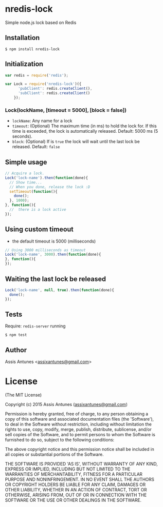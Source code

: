 # nredis-lock
  
Simple node.js lock based on Redis

## Installation

    $ npm install nredis-lock

## Initialization

```javascript
var redis = require('redis');

var Lock = require('nredis-lock')({
      'pubClient': redis.createClient(),
      'subClient': redis.createClient()
    });
```

### Lock(lockName, [timeout = 5000], [block = false])

* ``lockName``: Any name for a lock
* ``timeout``: (Optional) The maximum time (in ms) to hold the lock for. If this time is exceeded, the lock is automatically released. Default: 5000 ms (5 seconds).
* ``block``: (Optional) If is `true` the lock will wait until the last lock be released. Default: `false`


## Simple usage

```javascript
// Acquire a lock.
Lock('lock-name').then(function(done){
  // Show time...
  // When you done, release the lock :D
  setTimeout(function(){
    done();
  }, 1000);
}, function(){
  //  there is a lock active
});
```

## Using custom timeout

* the default timeout is 5000 (milliseconds)

```javascript
// Using 3000 milliseconds as timeout
Lock('lock-name', 3000).then(function(done){
}, function(){
});
```

## Waiting the last lock be released

```javascript
Lock('lock-name', null, true).then(function(done){
  done();
});
```

## Tests

Require: `redis-server` running

    $ npm test

## Author

Assis Antunes &lt;assixantunes@gmail.com&gt;


# License
(The MIT License)

Copyright (c) 2015 Assis Antunes (assixantunes@gmail.com)

Permission is hereby granted, free of charge, to any person obtaining a copy of
this software and associated documentation files (the 'Software'), to deal in
the Software without restriction, including without limitation the rights to
use, copy, modify, merge, publish, distribute, sublicense, and/or sell copies of
the Software, and to permit persons to whom the Software is furnished to do so,
subject to the following conditions:

The above copyright notice and this permission notice shall be included in all
copies or substantial portions of the Software.

THE SOFTWARE IS PROVIDED 'AS IS', WITHOUT WARRANTY OF ANY KIND, EXPRESS OR
IMPLIED, INCLUDING BUT NOT LIMITED TO THE WARRANTIES OF MERCHANTABILITY, FITNESS
FOR A PARTICULAR PURPOSE AND NONINFRINGEMENT. IN NO EVENT SHALL THE AUTHORS OR
COPYRIGHT HOLDERS BE LIABLE FOR ANY CLAIM, DAMAGES OR OTHER LIABILITY, WHETHER
IN AN ACTION OF CONTRACT, TORT OR OTHERWISE, ARISING FROM, OUT OF OR IN
CONNECTION WITH THE SOFTWARE OR THE USE OR OTHER DEALINGS IN THE SOFTWARE.
